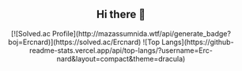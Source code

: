 
<div align="center">

<H2> Hi there 👋</H2>
[![Solved.ac Profile](http://mazassumnida.wtf/api/generate_badge?boj=Ercnard)](https://solved.ac/Ercnard)
![Top Langs](https://github-readme-stats.vercel.app/api/top-langs/?username=Erc-nard&layout=compact&theme=dracula)
</div>
<!--
**Erc-nard/Erc-nard** is a ✨ _special_ ✨ repository because its `README.md` (this file) appears on your GitHub profile.

Here are some ideas to get you started:

- 🔭 I’m currently working on ...
- 🌱 I’m currently learning ...
- 👯 I’m looking to collaborate on ...
- 🤔 I’m looking for help with ...
- 💬 Ask me about ...
- 📫 How to reach me: ...
- 😄 Pronouns: ...
- ⚡ Fun fact: ...
-->
